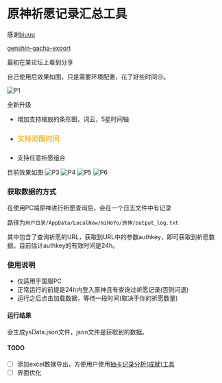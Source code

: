 原神祈愿记录汇总工具
====
感谢[biuuu](https://github.com/biuuu)

[genshin-gacha-export](https://github.com/biuuu/genshin-gacha-export)

最初在某论坛上看到分享

自己使用后效果如图，只是需要环境配置，花了好些时间😑。

![P1](https://cdn.jsdelivr.net/gh/ktKongTong/genshin-wish-data/pic/p1.png)

全新升级
- 增加支持缩放的条形图，词云，5星时间轴
- <h3 style="color:#f7ba2a">支持范围时间<h3>
- 支持任意祈愿组合

目前效果如图
![P3](https://cdn.jsdelivr.net/gh/ktKongTong/genshin-wish-data/pic/p3.png)
![P4](https://cdn.jsdelivr.net/gh/ktKongTong/genshin-wish-data/pic/p4.png)
![P5](https://cdn.jsdelivr.net/gh/ktKongTong/genshin-wish-data/pic/p5.png)
![P6](https://cdn.jsdelivr.net/gh/ktKongTong/genshin-wish-data/pic/p6.png)

### 获取数据的方式

在使用PC端原神进行祈愿查询后，会在一个日志文件中有记录

路径为`用户目录/AppData/LocalNow/miHoYo/原神/output_log.txt`

其中包含了查询祈愿的URL，获取到URL中的参数authkey，即可获取到祈愿数据。目前估计authkey的有效时间是24h。


### 使用说明

- 仅适用于国服PC
- 正常运行的前提是24h内登入原神且有查询过祈愿记录(否则闪退)
- 运行之后点击加载数据，等待一段时间(取决于你的祈愿数量)

#### 运行结果
会生成ysData.json文件，json文件是获取到的数据。

#### TODO

- [ ] 添加excel数据导出，方便用户使用[抽卡记录分析(成就)工具](https://genshin-gacha-analyzer.vercel.app/)
- [ ] 界面优化